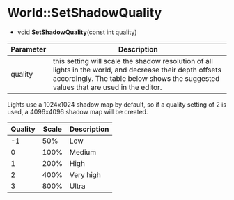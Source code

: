 # World::SetShadowQuality

- void **SetShadowQuality**(const int quality)

| Parameter | Description |
|---|---|
| quality | this setting will scale the shadow resolution of all lights in the world, and decrease their depth offsets accordingly. The table below shows the suggested values that are used in the editor. |

Lights use a 1024x1024 shadow map by default, so if a quality setting of 2 is used, a 4096x4096 shadow map will be created.

| Quality | Scale | Description |
|---|---|---|
| -1 | 50% | Low |
| 0 | 100% | Medium |
| 1 | 200% | High |
| 2 | 400% | Very high |
| 3 | 800% | Ultra |
